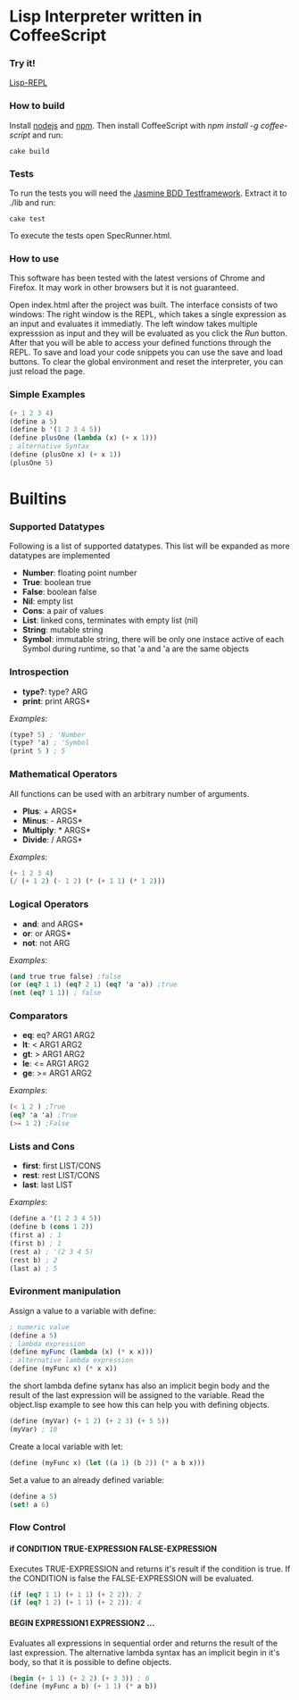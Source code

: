 Lisp Interpreter written in CoffeeScript
========================================

### Try it! ###
[Lisp-REPL](http://pjuhri.github.com/Lisp-REPL/)

### How to build ###
Install [nodejs](nodejs.org) and [npm](npmjs.org). Then install CoffeeScript with *npm install -g coffee-script* and run:

    cake build

### Tests ###
To run the tests you will need the [Jasmine BDD Testframework](http://pivotal.github.com/jasmine/).
Extract it to ./lib and run:

    cake test

To execute the tests open SpecRunner.html.

### How to use ###

This software has been tested with the latest versions of Chrome and Firefox. It may work in other browsers but it is not guaranteed.

Open index.html after the project was built. The interface consists of two windows:
The right window is the REPL, which takes a single expression as an input and evaluates it immediatly. The left window takes multiple expresssion as input and they will be evaluated as you click the _Run_ button. After that you will be able to access your defined functions through the REPL. To save and load your code snippets you can use the save and load buttons. To clear the global environment and reset the interpreter, you can just reload the page.

### Simple Examples ###

```Scheme
(+ 1 2 3 4)
(define a 5)
(define b '(1 2 3 4 5))
(define plusOne (lambda (x) (+ x 1)))
; alternative Syntax
(define (plusOne x) (+ x 1))
(plusOne 5)
```

Builtins
========

### Supported Datatypes ###

Following is a list of supported datatypes. This list will be expanded as more datatypes are implemented

* **Number**: floating point number
* **True**: boolean true
* **False**: boolean false
* **Nil**: empty list
* **Cons**: a pair of values
* **List**: linked cons, terminates with empty list (nil)
* **String**: mutable string
* **Symbol**: immutable string, there will be only one instace active of each Symbol during runtime, so that 'a and 'a are the same objects

### Introspection ###

* **type?**: type? ARG
* **print**: print ARGS*

*Examples*:
```Scheme
(type? 5) ; 'Number
(type? 'a) ; 'Symbol
(print 5 ) ; 5
```

### Mathematical Operators ###
All functions can be used with an arbitrary number of arguments.

* **Plus**: + ARGS*
* **Minus**: - ARGS*
* **Multiply**: * ARGS*
* **Divide**: / ARGS*

*Examples*:
```Scheme
(+ 1 2 3 4)
(/ (+ 1 2) (- 1 2) (* (+ 1 1) (* 1 2)))
```

### Logical Operators ###

* **and**: and ARGS*
* **or**: or ARGS*
* **not**: not ARG

*Examples*:
```Scheme
(and true true false) ;false
(or (eq? 1 1) (eq? 2 1) (eq? 'a 'a)) ;true
(not (eq? 1 1)) ; false
```

### Comparators ###

* **eq**: eq? ARG1 ARG2
* **lt**: < ARG1 ARG2
* **gt**: > ARG1 ARG2
* **le**: <= ARG1 ARG2
* **ge**: >= ARG1 ARG2

*Examples*:
```Scheme
(< 1 2 ) ;True
(eq? 'a 'a) ;True
(>= 1 2) ;False
```

### Lists and Cons ###

* **first**: first LIST/CONS
* **rest**: rest LIST/CONS
* **last**: last LIST

*Examples*:
```Scheme
(define a '(1 2 3 4 5))
(define b (cons 1 2))
(first a) ; 1
(first b) ; 1
(rest a) ; '(2 3 4 5)
(rest b) ; 2
(last a) ; 5
```

### Evironment manipulation ###

Assign a value to a variable with define:
```Scheme
; numeric value
(define a 5)
; lambda expression
(define myFunc (lambda (x) (* x x)))
; alternative lambda expression
(define (myFunc x) (* x x))
```

the short lambda define sytanx has also an implicit begin body and the result of the last expression
will be assigned to the variable. Read the object.lisp example to see how
this can help you with defining objects.
```Scheme
(define (myVar) (+ 1 2) (+ 2 3) (+ 5 5))
(myVar) ; 10
```

Create a local variable with let:
```Scheme
(define (myFunc x) (let ((a 1) (b 2)) (* a b x)))
```

Set a value to an already defined variable:
```Scheme
(define a 5)
(set! a 6)
```
### Flow Control ###

#### if CONDITION TRUE-EXPRESSION FALSE-EXPRESSION ####
Executes TRUE-EXPRESSION and returns it's result if the condition is true.
If the CONDITION is false the FALSE-EXPRESSION will be evaluated.
```Scheme
(if (eq? 1 1) (+ 1 1) (+ 2 2)); 2
(if (eq? 1 2) (+ 1 1) (+ 2 2)); 4
```

#### BEGIN EXPRESSION1 EXPRESSION2 ... ####
Evaluates all expressions in sequential order and returns the result of the last expression.
The alternative lambda syntax has an implicit begin in it's body, so that it is possible to
define objects.
```Scheme
(begin (+ 1 1) (+ 2 2) (+ 3 3)) ; 6
(define (myFunc a b) (+ 1 1) (* a b))
```

